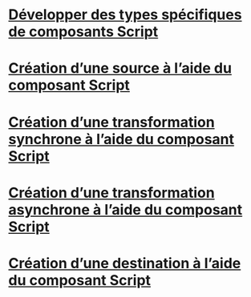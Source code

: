 # [Développer des types spécifiques de composants Script](developing-specific-types-of-script-components.md)
# [Création d’une source à l’aide du composant Script](creating-a-source-with-the-script-component.md)
# [Création d’une transformation synchrone à l’aide du composant Script](creating-a-synchronous-transformation-with-the-script-component.md)
# [Création d’une transformation asynchrone à l’aide du composant Script](creating-an-asynchronous-transformation-with-the-script-component.md)
# [Création d’une destination à l’aide du composant Script](creating-a-destination-with-the-script-component.md)
